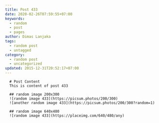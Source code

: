 ```yaml
---
title: Post 433
date: 2020-02-26T07:59:55+07:00
keywords:
  - random
  - post
  - pages
author: Dimas Lanjaka
tags:
  - random post
  - untagged
category:
  - random post
  - uncategorized
updated: 2015-12-31T20:52:17+07:00
---
```


      # Post Content
      This is content of post 433

      ## random image 200x300
      ![random image 433](https://picsum.photos/200/300)
      ![another random image 433](https://picsum.photos/200/300?random=1)

      ## random image 640x480
      ![random image 433](https://placeimg.com/640/480/any)
      